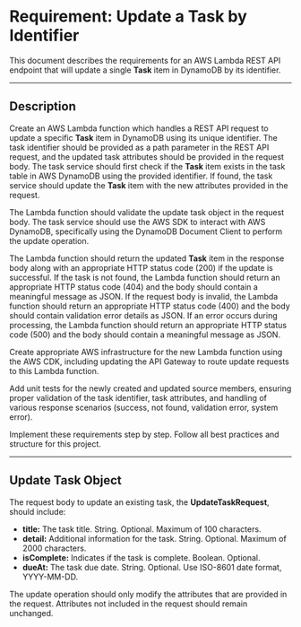 # Requirement: Update a Task by Identifier

This document describes the requirements for an AWS Lambda REST API endpoint that will update a single **Task** item in DynamoDB by its identifier.

---

## Description

Create an AWS Lambda function which handles a REST API request to update a specific **Task** item in DynamoDB using its unique identifier. The task identifier should be provided as a path parameter in the REST API request, and the updated task attributes should be provided in the request body. The task service should first check if the **Task** item exists in the task table in AWS DynamoDB using the provided identifier. If found, the task service should update the **Task** item with the new attributes provided in the request.

The Lambda function should validate the update task object in the request body. The task service should use the AWS SDK to interact with AWS DynamoDB, specifically using the DynamoDB Document Client to perform the update operation.

The Lambda function should return the updated **Task** item in the response body along with an appropriate HTTP status code (200) if the update is successful. If the task is not found, the Lambda function should return an appropriate HTTP status code (404) and the body should contain a meaningful message as JSON. If the request body is invalid, the Lambda function should return an appropriate HTTP status code (400) and the body should contain validation error details as JSON. If an error occurs during processing, the Lambda function should return an appropriate HTTP status code (500) and the body should contain a meaningful message as JSON.

Create appropriate AWS infrastructure for the new Lambda function using the AWS CDK, including updating the API Gateway to route update requests to this Lambda function.

Add unit tests for the newly created and updated source members, ensuring proper validation of the task identifier, task attributes, and handling of various response scenarios (success, not found, validation error, system error).

Implement these requirements step by step. Follow all best practices and structure for this project.

---

## Update Task Object

The request body to update an existing task, the **UpdateTaskRequest**, should include:

- **title:** The task title. String. Optional. Maximum of 100 characters.
- **detail:** Additional information for the task. String. Optional. Maximum of 2000 characters.
- **isComplete:** Indicates if the task is complete. Boolean. Optional.
- **dueAt:** The task due date. String. Optional. Use ISO-8601 date format, YYYY-MM-DD.

The update operation should only modify the attributes that are provided in the request. Attributes not included in the request should remain unchanged.
